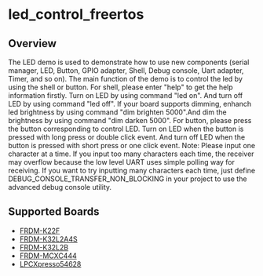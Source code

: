 # led_control_freertos

## Overview
The LED demo is used to demonstrate how to use new components (serial manager, LED, Button, GPIO adapter, Shell, Debug console, Uart adapter, Timer, and so on).
The main function of the demo is to control the led by using the shell or button.
For shell, please enter \"help\" to get the help information firstly. Turn on LED by using command \"led on\". And turn off LED by using command \"led off\".
If your board supports dimming, enhanch led brightness by using command \"dim brighten 5000\".And dim the brightness by using command \"dim darken 5000\".
For button, please press the button corresponding to control LED. Turn on LED when the button is pressed with long press or double click event.
And turn off LED when the button is pressed with short press or one click event.
Note: Please input one character at a time. If you input too many characters each time, the receiver may overflow
because the low level UART uses simple polling way for receiving. If you want to try inputting many characters each time,
just define DEBUG_CONSOLE_TRANSFER_NON_BLOCKING in your project to use the advanced debug console utility.

## Supported Boards
- [FRDM-K22F](../../../_boards/frdmk22f/component_examples/led_control/freertos/example_board_readme.md)
- [FRDM-K32L2A4S](../../../_boards/frdmk32l2a4s/component_examples/led_control/freertos/example_board_readme.md)
- [FRDM-K32L2B](../../../_boards/frdmk32l2b/component_examples/led_control/freertos/example_board_readme.md)
- [FRDM-MCXC444](../../../_boards/frdmmcxc444/component_examples/led_control/freertos/example_board_readme.md)
- [LPCXpresso54628](../../../_boards/lpcxpresso54628/component_examples/led_control/freertos/example_board_readme.md)
